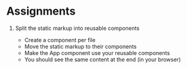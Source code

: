 # Assignments

1. Split the static markup into reusable components
 
   - Create a component per file
   - Move the static markup to their components
   - Make the App component use your reusable components
   - You should see the same content at the end (in your browser)